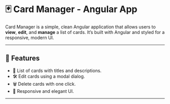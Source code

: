 # 🃏 Card Manager - Angular App

Card Manager is a simple, clean Angular application that allows users to **view**, **edit**, and **manage** a list of cards. It’s built with Angular and styled for a responsive, modern UI.

---

## 🔧 Features

- 📝 List of cards with titles and descriptions.
- 🛠 Edit cards using a modal dialog.
- 🗑 Delete cards with one click.
- 💅 Responsive and elegant UI.

---
